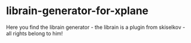 # librain-generator-for-xplane
Here you find the librain generator - the librain is a plugin from skiselkov - all rights belong to him!
